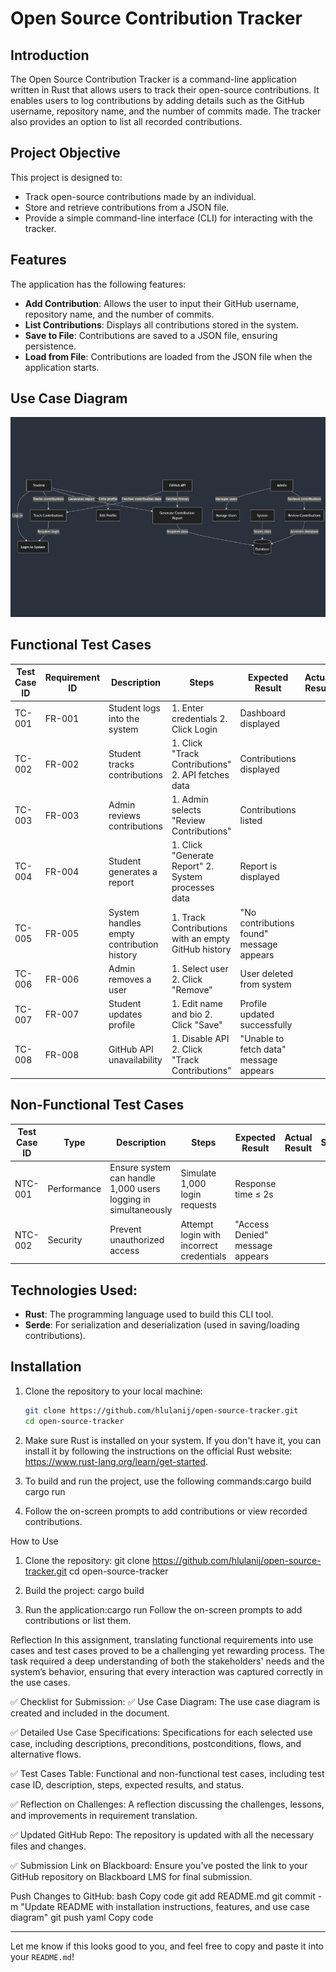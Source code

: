 # Open Source Contribution Tracker

## Introduction
The Open Source Contribution Tracker is a command-line application written in Rust that allows users to track their open-source contributions. It enables users to log contributions by adding details such as the GitHub username, repository name, and the number of commits made. The tracker also provides an option to list all recorded contributions.

## Project Objective
This project is designed to:
- Track open-source contributions made by an individual.
- Store and retrieve contributions from a JSON file.
- Provide a simple command-line interface (CLI) for interacting with the tracker.

## Features
The application has the following features:
- **Add Contribution**: Allows the user to input their GitHub username, repository name, and the number of commits.
- **List Contributions**: Displays all contributions stored in the system.
- **Save to File**: Contributions are saved to a JSON file, ensuring persistence.
- **Load from File**: Contributions are loaded from the JSON file when the application starts.

## Use Case Diagram
![Use Case Diagram](https://github.com/hlulanij/open-source-tracker/blob/main/mermaid-diagram-2025-03-11-204737.png?raw=true)

## Functional Test Cases

| Test Case ID | Requirement ID | Description                         | Steps                                        | Expected Result                 | Actual Result | Status |
|--------------|----------------|-------------------------------------|----------------------------------------------|---------------------------------|----------------|--------|
| TC-001       | FR-001         | Student logs into the system        | 1. Enter credentials 2. Click Login          | Dashboard displayed              |                |        |
| TC-002       | FR-002         | Student tracks contributions        | 1. Click "Track Contributions" 2. API fetches data | Contributions displayed          |                |        |
| TC-003       | FR-003         | Admin reviews contributions         | 1. Admin selects "Review Contributions"      | Contributions listed             |                |        |
| TC-004       | FR-004         | Student generates a report          | 1. Click "Generate Report" 2. System processes data | Report is displayed              |                |        |
| TC-005       | FR-005         | System handles empty contribution history | 1. Track Contributions with an empty GitHub history | "No contributions found" message appears | | |
| TC-006       | FR-006         | Admin removes a user                | 1. Select user 2. Click "Remove"            | User deleted from system         |                |        |
| TC-007       | FR-007         | Student updates profile             | 1. Edit name and bio 2. Click "Save"        | Profile updated successfully     |                |        |
| TC-008       | FR-008         | GitHub API unavailability           | 1. Disable API 2. Click "Track Contributions" | "Unable to fetch data" message appears | | |

## Non-Functional Test Cases

| Test Case ID | Type       | Description                           | Steps                              | Expected Result               | Actual Result | Status |
|--------------|------------|---------------------------------------|------------------------------------|-------------------------------|----------------|--------|
| NTC-001      | Performance| Ensure system can handle 1,000 users logging in simultaneously | Simulate 1,000 login requests      | Response time ≤ 2s             |                |        |
| NTC-002      | Security   | Prevent unauthorized access          | Attempt login with incorrect credentials | "Access Denied" message appears |                |        |

## Technologies Used:
- **Rust**: The programming language used to build this CLI tool.
- **Serde**: For serialization and deserialization (used in saving/loading contributions).

## Installation

1. Clone the repository to your local machine:
   ```bash
   git clone https://github.com/hlulanij/open-source-tracker.git
   cd open-source-tracker
   
2. Make sure Rust is installed on your system. If you don't have it, you can install it by following the instructions on the official Rust website: https://www.rust-lang.org/learn/get-started.

3. To build and run the project, use the following commands:cargo build
cargo run

4. Follow the on-screen prompts to add contributions or view recorded contributions.

How to Use

1. Clone the repository:
git clone https://github.com/hlulanij/open-source-tracker.git
cd open-source-tracker

2. Build the project: cargo build
3. Run the application:cargo run
Follow the on-screen prompts to add contributions or list them.

Reflection
In this assignment, translating functional requirements into use cases and test cases proved to be a challenging yet rewarding process. The task required a deep understanding of both the stakeholders' needs and the system’s behavior, ensuring that every interaction was captured correctly in the use cases.

✅ Checklist for Submission:
✅ Use Case Diagram: The use case diagram is created and included in the document.

✅ Detailed Use Case Specifications: Specifications for each selected use case, including descriptions, preconditions, postconditions, flows, and alternative flows.

✅ Test Cases Table: Functional and non-functional test cases, including test case ID, description, steps, expected results, and status.

✅ Reflection on Challenges: A reflection discussing the challenges, lessons, and improvements in requirement translation.

✅ Updated GitHub Repo: The repository is updated with all the necessary files and changes.

✅ Submission Link on Blackboard: Ensure you’ve posted the link to your GitHub repository on Blackboard LMS for final submission.

Push Changes to GitHub:
bash
Copy code
git add README.md
git commit -m "Update README with installation instructions, features, and use case diagram"
git push
yaml
Copy code

---

Let me know if this looks good to you, and feel free to copy and paste it into your `README.md`!







   
